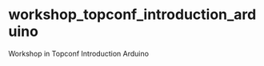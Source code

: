 workshop_topconf_introduction_arduino
=====================================

Workshop in Topconf Introduction Arduino
